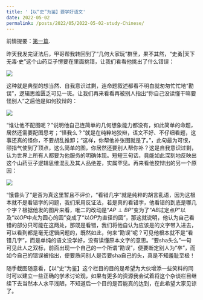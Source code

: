 ```yaml
---
title: '【以“史”为鉴】要学好语文'
date: 2022-05-02
permalink: /posts/2022/05/2022-05-02-study-Chinese/
---
```


前情提要：[第一篇](https://llddeddym.github.io/posts/2022/05/2022-05-01-Poncelet/).

昨天我发完证法后，甲哥帮我转回到了“几何大家玩”群里，果不其然，“史勇\|天下无毒·史”这个山药豆子愣要在里面挑错，让我们看看他挑出了什么错误：

<img src="https://llddeddym.github.io/images/2022-05-02(1).png"/>

这种就是典型的想当然、自我意识过剩，连命题叙述都看不明白就匆匆忙忙地“勘误”，逻辑思维匮乏可见一斑。让我们再来看看再被别人指出“你自己没读懂干嘛要怪别人”之后他是如何狡辩的：

<img src="https://llddeddym.github.io/images/2022-05-02(2).png"/>

“谁让他不配图呢？”说明他自己连简单的几何想象能力都没有，如此简单的命题，居然还需要配图思考；“怪我么？”就是在纯粹地狡辩，语文不好、不仔细看题，这事还真的怪你，不要胡乱推卸；“这样，你帮他补张图就是了。”，此句最为可恨，颐指气使到了顶点，这么简单的图，你居然还要别人帮你补？这是自我意识过剩，认为世界上所有人都要为他服务的明确体现。短短三句话，竟能如此深刻地反映出这个山药豆子逻辑思维混乱及其人品绝差，实属罕见。再来看他狡辩出的另一个原因：

<img src="https://llddeddym.github.io/images/2022-05-02(3).png"/>

“饿昏头了”是否为真这里暂且不评价，“看错几字”就是纯粹的胡言乱语，因为这根本就不是看错字的问题，我们采用反证法，若是真的看错字，他看错的到底是哪几个字？根据他发的图片来看，唯二的改动是“$AP\perp  BP$”变为了“$AB$过定点$P$”以及“以$OP$中点为圆心的圆”变成了“以$OP$为直径的圆”，那这就说明，他认为自己看错的部分只可能在这两处，那既是看错，我们将他自认为应该是的文字带入进去，可以看到都是毫无逻辑问题的，既然如此，何来“勘误”呢？可见他根本就不是“看错几字”，而是单纯的语文没学好，没有读懂原本文字的意思。“要sha头么”一句可见此人之双标，前面出现一个自己的一个所谓“勘误”，便要断定别人为“卒”，而如今自己的错误被指出，便要质问别人是否要sha自己的头，真是不知羞耻至极！



随手截图随意看，【以“史”为鉴】这个栏目的目的是希望为大伙增添一些笑料的同时可以建立一些正确的学术讨论观，如果有更多的资源我会试着将这个杂谈栏目继续下去当然本人水平浅陋，不知道后一个目的是否能真的达到，在此希望大家见谅了。